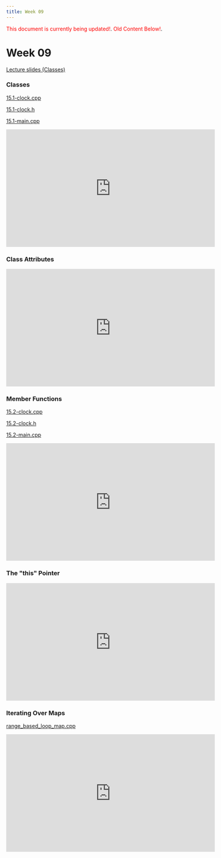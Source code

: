 ```yaml
---
title: Week 09
---
```


<span style="color:red">This document is currently being updated!</span>.
<span style="color:red">Old Content Below!</span>.

# Week 09

[Lecture slides (Classes)](https://docs.google.com/presentation/d/1WHKZfLmcJ1lbd-94K6ExglMLiRdk_kR-a210tfGpLBY/edit?usp=sharing)

### Classes

[15.1-clock.cpp](week09/15.1-clock.cpp)

[15.1-clock.h](week09/15.1-clock.h)

[15.1-main.cpp](week09/15.1-main.cpp)

<div align="center">
<iframe width="560" height="315" src="https://www.youtube.com/embed/G9L6IIGCeOE" frameborder="0" allow="accelerometer; autoplay; clipboard-write; encrypted-media; gyroscope; picture-in-picture" allowfullscreen></iframe>
</div>

### Class Attributes

<div align="center">
<iframe width="560" height="315" src="https://www.youtube.com/embed/9DSz6Q7WTWE" frameborder="0" allow="accelerometer; autoplay; clipboard-write; encrypted-media; gyroscope; picture-in-picture" allowfullscreen></iframe>
</div>

### Member Functions

[15.2-clock.cpp](week09/15.2-clock.cpp)

[15.2-clock.h](week09/15.2-clock.h)

[15.2-main.cpp](week09/15.2-main.cpp)

<div align="center">
<iframe width="560" height="315" src="https://www.youtube.com/embed/6OOiJTIMEuI" frameborder="0" allow="accelerometer; autoplay; clipboard-write; encrypted-media; gyroscope; picture-in-picture" allowfullscreen></iframe>
</div>

### The "this" Pointer

<div align="center">
<iframe width="560" height="315" src="https://www.youtube.com/embed/s2EPT3TEqV4" frameborder="0" allow="accelerometer; autoplay; clipboard-write; encrypted-media; gyroscope; picture-in-picture" allowfullscreen></iframe>
</div>

### Iterating Over Maps

[range_based_loop_map.cpp](week09/range_based_loop_map.cpp)

<div align="center">
<iframe width="560" height="315" src="https://www.youtube.com/embed/4AHW0EWZ5so" frameborder="0" allow="accelerometer; autoplay; clipboard-write; encrypted-media; gyroscope; picture-in-picture" allowfullscreen></iframe>
</div>